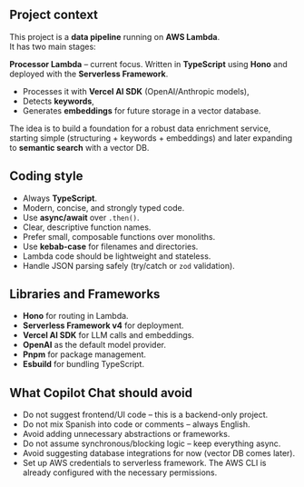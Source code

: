 ## Project context

This project is a **data pipeline** running on **AWS Lambda**.  
It has two main stages:

**Processor Lambda** – current focus. Written in **TypeScript** using **Hono** and deployed with the **Serverless Framework**.

- Processes it with **Vercel AI SDK** (OpenAI/Anthropic models),
- Detects **keywords**,
- Generates **embeddings** for future storage in a vector database.

The idea is to build a foundation for a robust data enrichment service, starting simple (structuring + keywords + embeddings) and later expanding to **semantic search** with a vector DB.

## Coding style

- Always **TypeScript**.
- Modern, concise, and strongly typed code.
- Use **async/await** over `.then()`.
- Clear, descriptive function names.
- Prefer small, composable functions over monoliths.
- Use **kebab-case** for filenames and directories.
- Lambda code should be lightweight and stateless.
- Handle JSON parsing safely (try/catch or `zod` validation).

## Libraries and Frameworks

- **Hono** for routing in Lambda.
- **Serverless Framework v4** for deployment.
- **Vercel AI SDK** for LLM calls and embeddings.
- **OpenAI** as the default model provider.
- **Pnpm** for package management.
- **Esbuild** for bundling TypeScript.

## What Copilot Chat should avoid

- Do not suggest frontend/UI code – this is a backend-only project.
- Do not mix Spanish into code or comments – always English.
- Avoid adding unnecessary abstractions or frameworks.
- Do not assume synchronous/blocking logic – keep everything async.
- Avoid suggesting database integrations for now (vector DB comes later).
- Set up AWS credentials to serverless framework. The AWS CLI is already configured with the necessary permissions.
